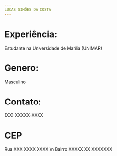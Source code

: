 ```yaml
---
LUCAS SIMÕES DA COSTA
---
```

# Experiência: 
Estudante na Universidade de Marília (UNIMAR)

# Genero: 
Masculino

# Contato: 
(XX) XXXXX-XXXX

# CEP
Rua XXX XXXX XXXX
\n
Bairro XXXXX XX XXXXXXX

